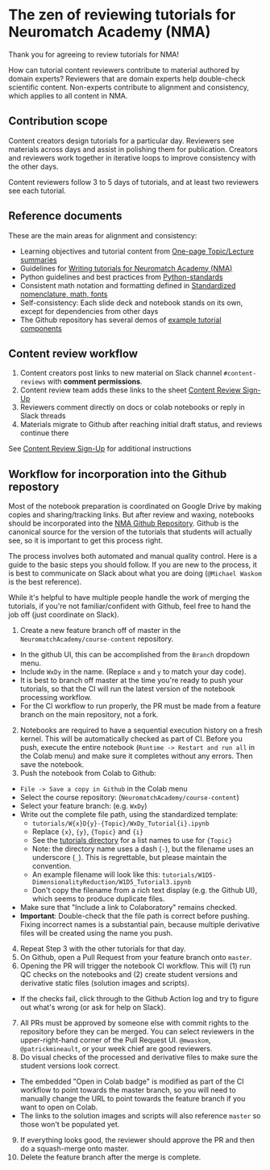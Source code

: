 # The zen of reviewing tutorials for Neuromatch Academy (NMA)

Thank you for agreeing to review tutorials for NMA!

How can tutorial content reviewers contribute to material authored by domain experts? Reviewers that are domain experts help double-check scientific content. Non-experts contribute to alignment and consistency, which applies to all content in NMA.

## Contribution scope

Content creators design tutorials for a particular day. Reviewers see materials across days and assist in polishing them for publication. Creators and reviewers work together in iterative loops to improve consistency with the other days.

Content reviewers follow 3 to 5 days of tutorials, and at least two reviewers see each tutorial.

## Reference documents

These are the main areas for alignment and consistency: 

* Learning objectives and tutorial content from [One-page Topic/Lecture summaries](https://drive.google.com/drive/folders/1mrXdVGgPqb-NVVLZj3E0FWETp9z-L9I-)
* Guidelines for [Writing tutorials for Neuromatch Academy (NMA)](https://github.com/NeuromatchAcademy/course-content/blob/master/tutorials/writing-tutorials.md)
* Python guidelines and best practices from [Python-standards](https://github.com/NeuromatchAcademy/course-content/blob/master/tutorials/python-standards.md)
* Consistent math notation and formatting defined in [Standardized nomenclature, math, fonts](https://docs.google.com/document/d/1Z3Bc0oQA4a-y3xJU2mtIDMAOen1SO8AmUjkc3_xFOPM/edit)
* Self-consistency: Each slide deck and notebook stands on its own, except for dependencies from other days
* The Github repository has several demos of [example tutorial components](https://github.com/NeuromatchAcademy/course-content/tree/master/tutorials/demo)

## Content review workflow

1. Content creators post links to new material on Slack channel `#content-reviews` with **comment permissions**.
2. Content review team adds these links to the sheet [Content Review Sign-Up](https://docs.google.com/spreadsheets/d/1LtLEk0H7gkR34kXJVC3hICUsLwfabbSjTPSlterB-xg/edit)
3. Reviewers comment directly on docs or colab notebooks or reply in Slack threads
4. Materials migrate to Github after reaching initial draft status, and reviews continue there

See [Content Review Sign-Up](https://docs.google.com/spreadsheets/d/1LtLEk0H7gkR34kXJVC3hICUsLwfabbSjTPSlterB-xg/edit) for additional instructions

## Workflow for incorporation into the Github repostory

Most of the notebook preparation is coordinated on Google Drive by making copies and sharing/tracking links. But after review and waxing, notebooks should be incorporated into the [NMA Github Repository](https://github.com/NeuromatchAcademy/course-content). Github is the canonical source for the version of the tutorials that students will actually see, so it is important to get this process right.

The process involves both automated and manual quality control. Here is a guide to the basic steps you should follow. If you are new to the process, it is best to communicate on Slack about what you are doing (`@Michael Waskom` is the best reference).

While it's helpful to have multiple people handle the work of merging the tutorials, if you're not familiar/confident with Github, feel free to hand the job off (just coordinate on Slack).

1. Create a new feature branch off of master in the `NeuromatchAcademy/course-content` repository.
  - In the github UI, this can be accomplished from the `Branch` dropdown menu.
  - Include `WxDy` in the name. (Replace `x` and `y` to match your day code).
  - It is best to branch off master at the time you're ready to push your tutorials, so that the CI will run the latest version of the notebook processing workflow.
  - For the CI workflow to run properly, the PR must be made from a feature branch on the main repository, not a fork.
2. Notebooks are required to have a sequential execution history on a fresh kernel. This will be automatically checked as part of CI. Before you push, execute the entire notebook (`Runtime -> Restart and run all` in the Colab menu) and make sure it completes without any errors. Then save the notebook.
3. Push the notebook from Colab to Github:
  - `File -> Save a copy in Github` in the Colab menu
  - Select the course repository: (`NeuromatchAcademy/course-content`)
  - Select your feature branch: (e.g. `WxDy`)
  - Write out the complete file path, using the standardized template:
    - `tutorials/W{x}D{y}-{Topic}/WxDy_Tutorial{i}.ipynb`
    - Replace `{x}`, `{y}`, `{Topic}` and `{i}`
    - See the [tutorials directory](https://github.com/NeuromatchAcademy/course-content/tree/master/tutorials) for a list names to use for `{Topic}`
    - Note: the directory name uses a dash (`-`), but the filename uses an underscore (`_`). This is regrettable, but please maintain the convention.
    - An example filename will look like this: `tutorials/W1D5-DimensionalityReduction/W1D5_Tutorial3.ipynb`
    - Don't copy the filename from a rich text display (e.g. the Github UI), which seems to produce duplicate files.
  - Make sure that "Include a link to Colaboratory" remains checked.
  - **Important**: Double-check that the file path is correct before pushing. Fixing incorrect names is a substantial pain, because multiple derivative files will be created using the name you push.
4. Repeat Step 3 with the other tutorials for that day.
5. On Github, open a Pull Request from your feature branch onto `master`.
6. Opening the PR will trigger the notebook CI workflow. This will (1) run QC checks on the notebooks and (2) create student versions and derivative static files (solution images and scripts).
  - If the checks fail, click through to the Github Action log and try to figure out what's wrong (or ask for help on Slack).
7. All PRs must be approved by someone else with commit rights to the repository before they can be merged. You can select reviewers in the upper-right-hand corner of the Pull Request UI. `@mwaskom`, `@patrickmineault`, or your week chief are good reviewers.
8. Do visual checks of the processed and derivative files to make sure the student versions look correct.
  - The embedded "Open in Colab badge" is modified as part of the CI workflow to point towards the master branch, so you will need to manually change the URL to point towards the feature branch if you want to open on Colab.
  - The links to the solution images and scripts will also reference `master` so those won't be populated yet.
9. If everything looks good, the reviewer should approve the PR and then do a squash-merge onto master.
10. Delete the feature branch after the merge is complete.